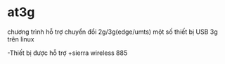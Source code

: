 at3g
====

chương trình hỗ trợ chuyển đổi 2g/3g(edge/umts) một số thiết bị USB 3g trên linux 

-Thiết bị được hỗ trợ
	+sierra wireless 885
